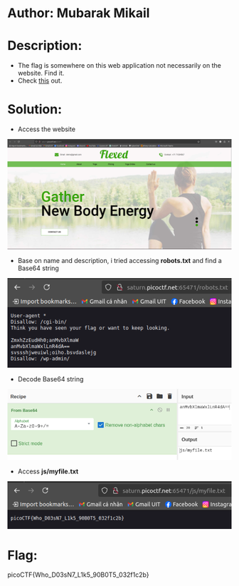 # Author: Mubarak Mikail

# Description:
- The flag is somewhere on this web application not necessarily on the website. Find it.
- Check [this](http://saturn.picoctf.net:65471/) out.

# Solution:
- Access the website

![img](Images/image-20.png)

- Base on name and description, i tried accessing **robots.txt** and find a Base64 string

![img](Images/image-21.png)

- Decode Base64 string

![img](Images/image-22.png)

- Access **js/myfile.txt**

![img](Images/image-23.png)

# Flag:
picoCTF{Who_D03sN7_L1k5_90B0T5_032f1c2b}